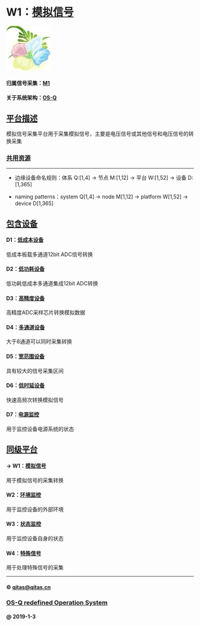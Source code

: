 ﻿# W1：[模拟信号](https://github.com/OS-Q/W1)

[![sites](OS-Q/OS-Q.png)](http://www.OS-Q.com)

#### 归属信号采集：[M1](https://github.com/OS-Q/M1)

#### 关于系统架构：[OS-Q](https://github.com/OS-Q/OS-Q)

## [平台描述](https://github.com/OS-Q/W1/wiki) 

模拟信号采集平台用于采集模拟信号，主要是电压信号或其他信号和电压信号的转换采集

### [共用资源](https://github.com/OS-Q/W1/wiki) 

---

- 边缘设备命名规则：体系 Q:[1,4] -> 节点 M:[1,12] -> 平台 W:[1,52] -> 设备 D:[1,365]

- naming patterns：system Q[1,4] -> node M[1,12] -> platform W[1,52] -> device D[1,365]

## [包含设备](https://github.com/OS-Q/W1/wiki) 

#### D1：[低成本设备](https://github.com/OS-Q/D1)

低成本板载多通道12bit ADC信号转换

#### D2：[低功耗设备](https://github.com/OS-Q/D2)

低功耗低成本多通道集成12bit ADC转换

#### D3：[高精度设备](https://github.com/OS-Q/D3)

高精度ADC采样芯片转换模拟数据

#### D4：[多通道设备](https://github.com/OS-Q/D4)

大于8通道可以同时采集转换

#### D5：[宽范围设备](https://github.com/OS-Q/D5)

具有较大的信号采集区间

#### D6：[低时延设备](https://github.com/OS-Q/D6)

快速高频次转换模拟信号

#### D7：[电源监控](https://github.com/OS-Q/D7)

用于监控设备电源系统的状态

## [同级平台](https://github.com/OS-Q/M1/wiki)

#### -> W1：[模拟信号](https://github.com/OS-Q/W1)

用于模拟信号的采集转换

#### W2：[环境监控](https://github.com/OS-Q/W2)

用于监控设备的外部环境

#### W3：[状态监控](https://github.com/OS-Q/W3)

用于监控设备自身的状态

#### W4：[特殊信号](https://github.com/OS-Q/W4)

用于处理特殊信号的采集

---

####  © qitas@qitas.cn
###  [OS-Q redefined Operation System](http://www.OS-Q.com)
####  @ 2019-1-3

